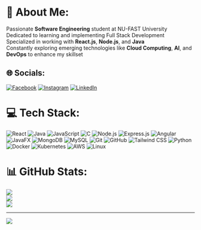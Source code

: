 # 💫 About Me:
Passionate **Software Engineering** student at NU-FAST University<br>Dedicated to learning and implementing Full Stack Development<br>Specialized in working with **React.js**, **Node.js**, and **Java**<br>Constantly exploring emerging technologies like **Cloud Computing**, **AI**, and **DevOps** to enhance my skillset<br>


## 🌐 Socials:
[![Facebook](https://img.shields.io/badge/Facebook-%231877F2.svg?logo=Facebook&logoColor=white)](https://www.facebook.com/share/1FPmv7tm7c/) 
[![Instagram](https://img.shields.io/badge/Instagram-%23E4405F.svg?logo=Instagram&logoColor=white)](https://www.instagram.com/imranali529081/profilecard/?igsh=MTRmdGJ6MWl1YTlhbA==) 
[![LinkedIn](https://img.shields.io/badge/LinkedIn-%230077B5.svg?logo=linkedin&logoColor=white)](https://www.linkedin.com/in/imran-ali-278258212/) 

# 💻 Tech Stack:
![React](https://img.shields.io/badge/React-%2361DAFB.svg?style=for-the-badge&logo=react&logoColor=white) 
![Java](https://img.shields.io/badge/Java-%23ED8B00.svg?style=for-the-badge&logo=openjdk&logoColor=white) 
![JavaScript](https://img.shields.io/badge/JavaScript-%23323330.svg?style=for-the-badge&logo=javascript&logoColor=%23F7DF1E) 
![C](https://img.shields.io/badge/C-%2300599C.svg?style=for-the-badge&logo=c&logoColor=white) 
![Node.js](https://img.shields.io/badge/Node.js-339933?style=for-the-badge&logo=node.js&logoColor=white) 
![Express.js](https://img.shields.io/badge/Express.js-%23404d59.svg?style=for-the-badge&logo=express&logoColor=%2361DAFB) 
![Angular](https://img.shields.io/badge/Angular-%23DD0031.svg?style=for-the-badge&logo=angular&logoColor=white) 
![JavaFX](https://img.shields.io/badge/JavaFX-%23FF0000.svg?style=for-the-badge&logo=java&logoColor=white) 
![MongoDB](https://img.shields.io/badge/MongoDB-%234ea94b.svg?style=for-the-badge&logo=mongodb&logoColor=white) 
![MySQL](https://img.shields.io/badge/MySQL-4479A1.svg?style=for-the-badge&logo=mysql&logoColor=white) 
![Git](https://img.shields.io/badge/Git-%23F05033.svg?style=for-the-badge&logo=git&logoColor=white) 
![GitHub](https://img.shields.io/badge/GitHub-%23121011.svg?style=for-the-badge&logo=github&logoColor=white) 
![Tailwind CSS](https://img.shields.io/badge/TailwindCSS-%2338B2AC.svg?style=for-the-badge&logo=tailwind-css&logoColor=white)
![Python](https://img.shields.io/badge/Python-%233776AB.svg?style=for-the-badge&logo=python&logoColor=white)
![Docker](https://img.shields.io/badge/Docker-%232496ED.svg?style=for-the-badge&logo=docker&logoColor=white)
![Kubernetes](https://img.shields.io/badge/Kubernetes-%23326CE5.svg?style=for-the-badge&logo=kubernetes&logoColor=white)
![AWS](https://img.shields.io/badge/Amazon_AWS-%23232F3E.svg?style=for-the-badge&logo=amazon-aws&logoColor=white)
![Linux](https://img.shields.io/badge/Linux-%23FCC624.svg?style=for-the-badge&logo=linux&logoColor=black)

# 📊 GitHub Stats:
![](https://github-readme-stats.vercel.app/api?username=imranali0981&theme=dark&hide_border=false&include_all_commits=false&count_private=false)<br/>
![](https://github-readme-streak-stats.herokuapp.com/?user=imranali0981&theme=dark&hide_border=false)<br/>
![](https://github-readme-stats.vercel.app/api/top-langs/?username=imranali0981&theme=dark&hide_border=false&include_all_commits=false&count_private=false&layout=compact)

---
[![](https://visitcount.itsvg.in/api?id=imranali0981&icon=0&color=0)](https://visitcount.itsvg.in)

<!-- Proudly created with GPRM ( https://gprm.itsvg.in ) -->
